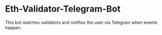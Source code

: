 # Eth-Validator-Telegram-Bot
This bot watches validators and notifies the user via Telegram when events happen.
